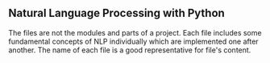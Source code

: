 ## Natural Language Processing with Python
The files are not the modules and parts of a project. Each file includes some
fundamental concepts of NLP individually which are implemented one after another. 
The name of each file is a good representative for file's content.


